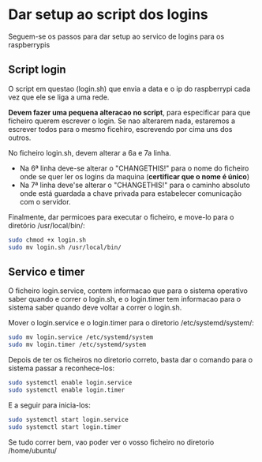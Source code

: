 # Dar setup ao script dos logins

Seguem-se os passos para dar setup ao servico de logins para os raspberrypis


## Script login
O script em questao (login.sh) que envia a data e o ip do raspberrypi cada vez que ele se liga a uma rede.

**Devem fazer uma pequena alteracao no script**, para especificar para que ficheiro querem escrever o login. Se nao alterarem nada, estaremos a escrever todos para o mesmo ficehiro, escrevendo por cima uns dos outros.

No ficheiro login.sh, devem alterar a 6a e 7a linha.
- Na 6ª linha deve-se alterar o "CHANGETHIS!" para o nome do ficheiro onde se quer ler os logins da maquina (**certificar que o nome é único**)
- Na 7ª linha deve'se alterar o "CHANGETHIS!" para o caminho absoluto onde está guardada a chave privada para estabelecer comunicação com o servidor.

Finalmente, dar permicoes para executar o ficheiro, e move-lo para o diretório /usr/local/bin/:

```bash
sudo chmod +x login.sh
sudo mv login.sh /usr/local/bin/
```

## Servico e timer

O ficheiro login.service, contem informacao que para o sistema operativo saber quando e correr o login.sh, e o login.timer tem informacao para o sistema saber quando deve voltar a correr o login.sh.

Mover o login.service e o login.timer para o diretorio /etc/systemd/system/:

```bash
sudo mv login.service /etc/systemd/system
sudo mv login.timer /etc/systemd/system
```

Depois de ter os ficheiros no diretorio correto, basta dar o comando para o sistema passar a reconhece-los:

```bash
sudo systemctl enable login.service
sudo systemctl enable login.timer
```

E a seguir para inicia-los:

```bash
sudo systemctl start login.service
sudo systemctl start login.timer
```

Se tudo correr bem, vao poder ver o vosso ficheiro no diretorio /home/ubuntu/
